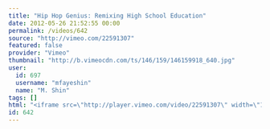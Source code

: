 ```yaml
---
title: "Hip Hop Genius: Remixing High School Education"
date: 2012-05-26 21:52:55 00:00
permalink: /videos/642
source: "http://vimeo.com/22591307"
featured: false
provider: "Vimeo"
thumbnail: "http://b.vimeocdn.com/ts/146/159/146159918_640.jpg"
user:
  id: 697
  username: "mfayeshin"
  name: "M. Shin"
tags: []
html: "<iframe src=\"http://player.vimeo.com/video/22591307\" width=\"1280\" height=\"720\" frameborder=\"0\" webkitAllowFullScreen mozallowfullscreen allowFullScreen></iframe>"
id: 642
---
```


